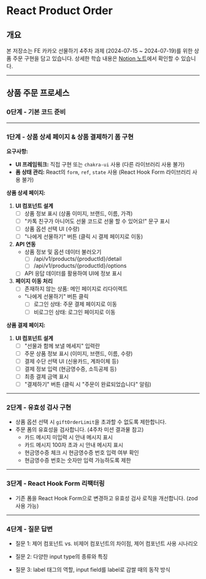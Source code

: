 # React Product Order

## 개요

본 저장소는 FE 카카오 선물하기 4주차 과제 (2024-07-15 ~ 2024-07-19)를 위한 상품 주문 구현을 담고 있습니다. 상세한 학습 내용은 [Notion 노트](https://www.notion.so/TIL-FE-25dbeb894e884b889eca0fa3e4e13904)에서 확인할 수 있습니다.

---

## 상품 주문 프로세스

### 0단계 - 기본 코드 준비

---

### 1단계 - 상품 상세 페이지 & 상품 결제하기 폼 구현

**요구사항:**

- **UI 프레임워크:** 직접 구현 또는 `chakra-ui` 사용 (다른 라이브러리 사용 불가)
- **폼 상태 관리:** React의 `form`, `ref`, `state` 사용 (React Hook Form 라이브러리 사용 불가)

**상품 상세 페이지:**

  1. **UI 컴포넌트 설계**
     - [ ] 상품 정보 표시 (상품 이미지, 브랜드, 이름, 가격)
     - [ ] "카톡 친구가 아니어도 선물 코드로 선물 할 수 있어요!" 문구 표시
     - [ ] 상품 옵션 선택 UI (수량)
     - [ ] "나에게 선물하기" 버튼 (클릭 시 결제 페이지로 이동)

  2. **API 연동**
     - 상품 정보 및 옵션 데이터 불러오기
       - [ ] /api/v1/products/{productId}/detail
       - [ ] /api/v1/products/{productId}/options
     - [ ] API 응답 데이터를 활용하여 UI에 정보 표시

  3. **페이지 이동 처리**
     - [ ] 존재하지 않는 상품: 메인 페이지로 리다이렉트
     - "나에게 선물하기" 버튼 클릭
       - [ ] 로그인 상태: 주문 결제 페이지로 이동
       - [ ] 비로그인 상태: 로그인 페이지로 이동

**상품 결제 페이지:**

  1. **UI 컴포넌트 설계**
     - [ ] "선물과 함께 보낼 메세지" 입력란
     - [ ] 주문 상품 정보 표시 (이미지, 브랜드, 이름, 수량)
     - [ ] 결제 수단 선택 UI (신용카드, 계좌이체 등)
     - [ ] 결제 정보 입력 (현금영수증, 소득공제 등)
     - [ ] 최종 결제 금액 표시
     - [ ] "결제하기" 버튼 (클릭 시 "주문이 완료되었습니다" 알림)

---

### 2단계 - 유효성 검사 구현

- 상품 옵션 선택 시 `giftOrderLimit`을 초과할 수 없도록 제한합니다.
- 주문 폼의 유효성을 검사합니다. (4주차 미션 결과물 참고)
  - 카드 메시지 미입력 시 안내 메시지 표시
  - 카드 메시지 100자 초과 시 안내 메시지 표시
  - 현금영수증 체크 시 현금영수증 번호 입력 여부 확인
  - 현금영수증 번호는 숫자만 입력 가능하도록 제한

---

### 3단계 - React Hook Form 리팩터링

- 기존 폼을 React Hook Form으로 변경하고 유효성 검사 로직을 개선합니다. (zod 사용 가능)

---

### 4단계 - 질문 답변

- 질문 1: 제어 컴포넌트 vs. 비제어 컴포넌트의 차이점, 제어 컴포넌트 사용 시나리오

- 질문 2: 다양한 input type의 종류와 특징

- 질문 3: label 태그의 역할, input field를 label로 감쌀 때의 동작 방식